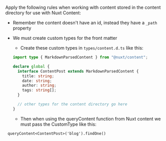 Apply the following rules when working with content stored in the content directory for use with Nuxt Content:

- Remember the content doesn't have an id, instead they have a `_path` property
- We must create custom types for the front matter

  - Create these custom types in `types/content.d.ts` like this:

  ```typescript
  import type { MarkdownParsedContent } from "@nuxt/content";

  declare global {
    interface ContentPost extends MarkdownParsedContent {
      title: string;
      date: string;
      author: string;
      tags: string[];
    }

    // other types for the content directory go here
  }
  ```

  - Then when using the queryContent function from Nuxt content we must pass the CustomType like this:

```
 queryContent<ContentPost>('blog').findOne()
```
